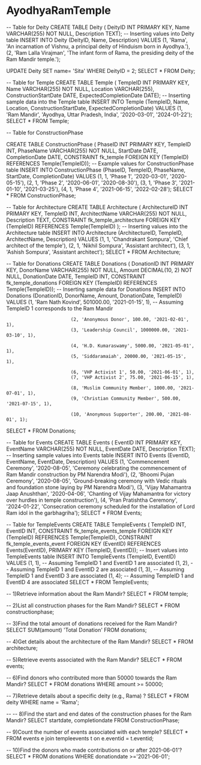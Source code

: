 # AyodhyaRamTemple

 -- Table for Deity
CREATE TABLE Deity (
                    DeityID INT PRIMARY KEY,
                    Name VARCHAR(255) NOT NULL,
                    Description TEXT);
-- Inserting values into Deity table
INSERT INTO Deity (DeityID, Name, Description)
VALUES
(1, 'Rama', 'An incarnation of Vishnu, a principal deity of Hinduism born in Ayodhya.'),
(2, 'Ram Lalla Virajman', 'The infant form of Rama, the presiding deity of the Ram Mandir temple.');

UPDATE Deity SET name= 'Sita'
WHERE DeityID = 2;
SELECT * FROM Deity;

-- Table for Temple
CREATE TABLE Temple (
                     TempleID INT PRIMARY KEY,
                     Name VARCHAR(255) NOT NULL,
                     Location VARCHAR(255),
                     ConstructionStartDate DATE,
                     ExpectedCompletionDate DATE);
-- Inserting sample data into the Temple table
INSERT INTO Temple (TempleID, Name, Location, ConstructionStartDate, ExpectedCompletionDate)
VALUES
(1, 'Ram Mandir', 'Ayodhya, Uttar Pradesh, India', '2020-03-01', '2024-01-22');
SELECT * FROM Temple;


-- Table for ConstructionPhase

CREATE TABLE ConstructionPhase (
                                PhaseID INT PRIMARY KEY,
                                TempleID INT,
                                PhaseName VARCHAR(255) NOT NULL,
                                StartDate DATE,
                                CompletionDate DATE,
                                CONSTRAINT fk_temple FOREIGN KEY (TempleID) REFERENCES Temple(TempleID));
-- Example values for ConstructionPhase table
INSERT INTO ConstructionPhase (PhaseID, TempleID, PhaseName, StartDate, CompletionDate)
VALUES
                                (1, 1, 'Phase 1', '2020-03-01', '2020-05-15'),
                                (2, 1, 'Phase 2', '2020-06-01', '2020-08-30'),
                                (3, 1, 'Phase 3', '2021-01-10', '2021-03-25'),
                                (4, 1, 'Phase 4', '2021-06-15', '2022-02-28');
 SELECT * FROM ConstructionPhase;  
 
-- Table for Architecture
CREATE TABLE Architecture (
                                ArchitectureID INT PRIMARY KEY,
                                TempleID INT,
                                ArchitectName VARCHAR(255) NOT NULL,
                                Description TEXT,
                                CONSTRAINT fk_temple_architecture FOREIGN KEY (TempleID) REFERENCES Temple(TempleID)
                            );
-- Inserting values into the Architecture table
INSERT INTO Architecture (ArchitectureID, TempleID, ArchitectName, Description)
VALUES
                                (1, 1, 'Chandrakant Sompura', 'Chief architect of the temple'),
                                (2, 1, 'Nikhil Sompura', 'Assistant architect'),
                                (3, 1, 'Ashish Sompura', 'Assistant architect');
SELECT * FROM Architecture;

-- Table for Donations
CREATE TABLE Donations (
                                DonationID INT PRIMARY KEY,
                                DonorName VARCHAR(255) NOT NULL,
                                Amount DECIMAL(10, 2) NOT NULL,
                                DonationDate DATE,
                                TempleID INT,
                                CONSTRAINT fk_temple_donations FOREIGN KEY (TempleID) REFERENCES Temple(TempleID));
-- Inserting sample data for Donations
INSERT INTO Donations (DonationID, DonorName, Amount, DonationDate, TempleID)
VALUES
                            (1, 'Ram Nath Kovind', 501000.00, '2021-01-15', 1), -- Assuming TempleID 1 corresponds to the Ram Mandir
                            
                            (2, 'Anonymous Donor', 100.00, '2021-02-01', 1),
                            (3, 'Leadership Council', 1000000.00, '2021-03-10', 1),
                            
                            (4, 'H.D. Kumaraswamy', 5000.00, '2021-05-01', 1),
                            (5, 'Siddaramaiah', 20000.00, '2021-05-15', 1),
                            
                            (6, 'VHP Activist 1', 50.00, '2021-06-01', 1),
                            (7, 'VHP Activist 2', 75.00, '2021-06-15', 1),
                           
                            (8, 'Muslim Community Member', 1000.00, '2021-07-01', 1),
                            (9, 'Christian Community Member', 500.00, '2021-07-15', 1),
                            
                            (10, 'Anonymous Supporter', 200.00, '2021-08-01', 1);
SELECT * FROM Donations;

-- Table for Events
CREATE TABLE Events (
                                EventID INT PRIMARY KEY,
                                EventName VARCHAR(255) NOT NULL,
                                EventDate DATE,
                                Description TEXT);
-- Inserting sample values into Events table
INSERT INTO Events (EventID, EventName, EventDate, Description)
VALUES
                                (1, 'Commencement Ceremony', '2020-08-05', 'Ceremony celebrating the commencement of Ram Mandir construction by PM Narendra Modi'),
                                (2, 'Bhoomi Pujan Ceremony', '2020-08-05', 'Ground-breaking ceremony with Vedic rituals and foundation stone laying by PM Narendra Modi'),
                                (3, 'Vijay Mahamantra Jaap Anushthan', '2020-04-06', 'Chanting of Vijay Mahamantra for victory over hurdles in temple construction'),
                                (4, 'Pran Pratishtha Ceremony', '2024-01-22', 'Consecration ceremony scheduled for the installation of Lord Ram idol in the garbhagriha');
SELECT * FROM Events;

-- Table for TempleEvents
CREATE TABLE TempleEvents (
                                TempleID INT,
                                EventID INT,
                                CONSTRAINT fk_temple_events_temple FOREIGN KEY (TempleID) REFERENCES Temple(TempleID),
                                CONSTRAINT fk_temple_events_event FOREIGN KEY (EventID) REFERENCES Events(EventID),
                                PRIMARY KEY (TempleID, EventID));
-- Insert values into TempleEvents table
INSERT INTO TempleEvents (TempleID, EventID) VALUES
                                (1, 1), -- Assuming TempleID 1 and EventID 1 are associated
                                (1, 2), -- Assuming TempleID 1 and EventID 2 are associated
                                (1, 3), -- Assuming TempleID 1 and EventID 3 are associated
                                (1, 4); -- Assuming TempleID 1 and EventID 4 are associated
SELECT * FROM TempleEvents;

-- 1)Retrieve information about the Ram Mandir?
SELECT * FROM temple;


-- 2)List all construction phases for the Ram Mandir?
SELECT * FROM constructionphase;


-- 3)Find the total amount of donations received for the Ram Mandir?
SELECT SUM(amount) 'Total Donation' FROM donations;


-- 4)Get details about the architecture of the Ram Mandir?
SELECT * FROM architecture;


-- 5)Retrieve events associated with the Ram Mandir?
SELECT * FROM events;


-- 6)Find donors who contributed more than 50000 towards the Ram Mandir?
SELECT * FROM donations
WHERE amount >= 50000;


-- 7)Retrieve details about a specific deity (e.g., Rama) ?
SELECT * FROM deity
WHERE name = 'Rama';


-- -- 8)Find the start and end dates of the construction phases for the Ram Mandir?
SELECT startdate, completiondate FROM ConstructionPhase;


-- 9)Count the number of events associated with each temple?
SELECT * FROM events e
join templeevents t on e.eventid = t.eventid;


-- 10)Find the donors who made contributions on or after 2021-06-01'?
SELECT * FROM donations
WHERE donationdate >='2021-06-01';



